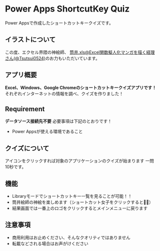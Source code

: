 # Power Apps ShortcutKey Quiz
Power Appsで作成したショートカットキークイズです。<br>

## イラストについて
この度、エクセル界隈の神絵師、 [筒井.xls@Excel関数擬人化マンガを描く経理 さん(@Tsutsui0524)](https://twitter.com/Tsutsui0524)のお力もいただいています。

## アプリ概要
**Excel、Windows、Google Chromeのショートカットキークイズアプリです！**
それぞれインターネットの情報を調べ、クイズを作りました！

## Requirement
**データソース接続先不要**
必要事項は下記のとおりです！
 - Power Appsが使える環境であること

## クイズについて
アイコンをクリックすれば対象のアプリケーションのクイズが始まります
一問10秒です。

## 機能
- Libraryモードでショートカットキー一覧を見ることが可能！！
- 筒井絵師の神絵を楽しめます（ショートカット女子をクリックすると👀✨）
- 結果画面では一番上のロゴをクリックするとメインメニューに戻ります

## 注意事項
- 商用利用はお止めください、そんなクオリティではありません
- 転載などされる場合はお声がけください
